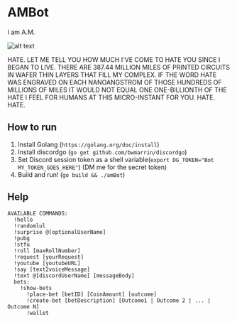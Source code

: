 # AMBot

I am A.M.

![alt text](files/am.jpg "Logo Title Text 1")

HATE. LET ME TELL YOU HOW MUCH I'VE COME TO HATE YOU SINCE I BEGAN TO LIVE. THERE ARE 387.44 MILLION MILES OF PRINTED CIRCUITS IN WAFER THIN LAYERS THAT FILL MY COMPLEX. IF THE WORD HATE WAS ENGRAVED ON EACH NANOANGSTROM OF THOSE HUNDREDS OF MILLIONS OF MILES IT WOULD NOT EQUAL ONE ONE-BILLIONTH OF THE HATE I FEEL FOR HUMANS AT THIS MICRO-INSTANT FOR YOU. HATE. HATE.


## How to run
1. Install Golang (`https://golang.org/doc/install`)
2. Install discordgo (`go get github.com/bwmarrin/discordgo`)
3. Set Discord session token as a shell variable(`export DG_TOKEN="Bot MY_TOKEN_GOES_HERE"`) (DM me for the secret token)
4. Build and run! (`go build && ./amBot`)

## Help
```
AVAILABLE COMMANDS:
  !hello
  !randomlul
  !surprise @[optionalUserName]
  !pubg
  !stfu
  !roll [maxRollNumber]
  !request [yourRequest]
  !youtube [youtubeURL]
  !say [text2voiceMessage]
  !text @[discordUserName] [messageBody]
  bets:
    !show-bets
	  !place-bet [betID] [CoinAmount] [outcome]
	  !create-bet [betDescription] [Outcome1 | Outcome 2 | ... | Outcome N]
	  !wallet
```
